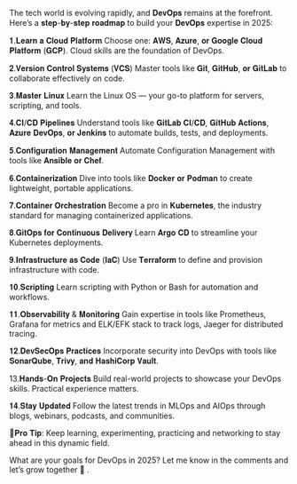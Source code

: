 The tech world is evolving rapidly, and 𝐃𝐞𝐯𝐎𝐩𝐬 remains at the forefront. Here’s a 𝐬𝐭𝐞𝐩-𝐛𝐲-𝐬𝐭𝐞𝐩 𝐫𝐨𝐚𝐝𝐦𝐚𝐩 to build your 𝐃𝐞𝐯𝐎𝐩𝐬 expertise in 2025:

𝟏.𝐋𝐞𝐚𝐫𝐧 𝐚 𝐂𝐥𝐨𝐮𝐝 𝐏𝐥𝐚𝐭𝐟𝐨𝐫𝐦
Choose one: 𝐀𝐖𝐒, 𝐀𝐳𝐮𝐫𝐞, 𝐨𝐫 𝐆𝐨𝐨𝐠𝐥𝐞 𝐂𝐥𝐨𝐮𝐝 𝐏𝐥𝐚𝐭𝐟𝐨𝐫𝐦 (𝐆𝐂𝐏). Cloud skills are the foundation of DevOps.

𝟐.𝐕𝐞𝐫𝐬𝐢𝐨𝐧 𝐂𝐨𝐧𝐭𝐫𝐨𝐥 𝐒𝐲𝐬𝐭𝐞𝐦𝐬 (𝐕𝐂𝐒)
Master tools like 𝐆𝐢𝐭, 𝐆𝐢𝐭𝐇𝐮𝐛, 𝐨𝐫 𝐆𝐢𝐭𝐋𝐚𝐛 to collaborate effectively on code.

𝟑.𝐌𝐚𝐬𝐭𝐞𝐫 𝐋𝐢𝐧𝐮𝐱
Learn the Linux OS — your go-to platform for servers, scripting, and tools.

𝟒.𝐂𝐈/𝐂𝐃 𝐏𝐢𝐩𝐞𝐥𝐢𝐧𝐞𝐬
Understand tools like 𝐆𝐢𝐭𝐋𝐚𝐛 𝐂𝐈/𝐂𝐃, 𝐆𝐢𝐭𝐇𝐮𝐛 𝐀𝐜𝐭𝐢𝐨𝐧𝐬, 𝐀𝐳𝐮𝐫𝐞 𝐃𝐞𝐯𝐎𝐩𝐬, 𝐨𝐫 𝐉𝐞𝐧𝐤𝐢𝐧𝐬 to automate builds, tests, and deployments.

𝟓.𝐂𝐨𝐧𝐟𝐢𝐠𝐮𝐫𝐚𝐭𝐢𝐨𝐧 𝐌𝐚𝐧𝐚𝐠𝐞𝐦𝐞𝐧𝐭
Automate Configuration Management with tools like 𝐀𝐧𝐬𝐢𝐛𝐥𝐞 𝐨𝐫 𝐂𝐡𝐞𝐟.

𝟔.𝐂𝐨𝐧𝐭𝐚𝐢𝐧𝐞𝐫𝐢𝐳𝐚𝐭𝐢𝐨𝐧
Dive into tools like 𝐃𝐨𝐜𝐤𝐞𝐫 𝐨𝐫 𝐏𝐨𝐝𝐦𝐚𝐧 to create lightweight, portable applications.

𝟕.𝐂𝐨𝐧𝐭𝐚𝐢𝐧𝐞𝐫 𝐎𝐫𝐜𝐡𝐞𝐬𝐭𝐫𝐚𝐭𝐢𝐨𝐧
Become a pro in 𝐊𝐮𝐛𝐞𝐫𝐧𝐞𝐭𝐞𝐬, the industry standard for managing containerized applications.

𝟖.𝐆𝐢𝐭𝐎𝐩𝐬 𝐟𝐨𝐫 𝐂𝐨𝐧𝐭𝐢𝐧𝐮𝐨𝐮𝐬 𝐃𝐞𝐥𝐢𝐯𝐞𝐫𝐲
Learn 𝐀𝐫𝐠𝐨 𝐂𝐃 to streamline your Kubernetes deployments.

𝟗.𝐈𝐧𝐟𝐫𝐚𝐬𝐭𝐫𝐮𝐜𝐭𝐮𝐫𝐞 𝐚𝐬 𝐂𝐨𝐝𝐞 (𝐈𝐚𝐂)
Use 𝐓𝐞𝐫𝐫𝐚𝐟𝐨𝐫𝐦 to define and provision infrastructure with code.

𝟏𝟎.𝐒𝐜𝐫𝐢𝐩𝐭𝐢𝐧𝐠
Learn scripting with Python or Bash for automation and workflows.

𝟏𝟏.𝐎𝐛𝐬𝐞𝐫𝐯𝐚𝐛𝐢𝐥𝐢𝐭𝐲 & 𝐌𝐨𝐧𝐢𝐭𝐨𝐫𝐢𝐧𝐠
Gain expertise in tools like Prometheus, Grafana for metrics and ELK/EFK stack to track logs, Jaeger for distributed tracing.

𝟏𝟐.𝐃𝐞𝐯𝐒𝐞𝐜𝐎𝐩𝐬 𝐏𝐫𝐚𝐜𝐭𝐢𝐜𝐞𝐬
Incorporate security into DevOps with tools like 𝐒𝐨𝐧𝐚𝐫𝐐𝐮𝐛𝐞, 𝐓𝐫𝐢𝐯𝐲, 𝐚𝐧𝐝 𝐇𝐚𝐬𝐡𝐢𝐂𝐨𝐫𝐩 𝐕𝐚𝐮𝐥𝐭.

13.𝐇𝐚𝐧𝐝𝐬-𝐎𝐧 𝐏𝐫𝐨𝐣𝐞𝐜𝐭𝐬
Build real-world projects to showcase your DevOps skills. Practical experience matters.

𝟏𝟒.𝐒𝐭𝐚𝐲 𝐔𝐩𝐝𝐚𝐭𝐞𝐝
Follow the latest trends in MLOps and AIOps through blogs, webinars, podcasts, and communities.

🚀𝐏𝐫𝐨 𝐓𝐢𝐩: Keep learning, experimenting, practicing and networking to stay ahead in this dynamic field.

What are your goals for DevOps in 2025? Let me know in the comments and let’s grow together 🙌 .
